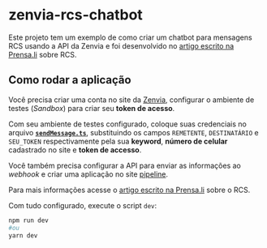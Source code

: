 # zenvia-rcs-chatbot

Este projeto tem um exemplo de como criar um chatbot para mensagens RCS usando a API da Zenvia e foi desenvolvido no [artigo escrito na Prensa.li](https://prensa.li/zenvia/fortaleca-sua-comunicacao-com-rcs/) sobre RCS.

## Como rodar a aplicação

Você precisa criar uma conta no site da [Zenvia](app.zenvia.com), configurar o ambiente de testes (_Sandbox_) para criar seu **token de acesso**.

Com seu ambiente de testes configurado, coloque suas credenciais no arquivo [**`sendMessage.ts`**](/src/functions/sendMessage.ts), substituindo os campos `REMETENTE`, `DESTINATÁRIO` e `SEU_TOKEN` respectivamente pela sua **keyword**, **número de celular** cadastrado no site e **token de accesso**.

Você também precisa configurar a API para enviar as informações ao _webhook_ e criar uma aplicação no site [pipeline](pipeline.com).

Para mais informações acesse o [artigo escrito na Prensa.li](https://prensa.li/zenvia/fortaleca-sua-comunicacao-com-rcs/) sobre o RCS.

Com tudo configurado, execute o script `dev`:

```bash
npm run dev
#ou
yarn dev
```
